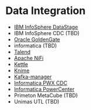 <!-- ex_nonav -->

# Data Integration

* [IBM InfoSphere DataStage](Using_IBM_InfoSphere_DataStage_with_FusionInsight.md)
* IBM InfoSphere CDC (TBD)
* [Oracle GoldenGate](Using_Oracle_GoldenGate_with_FusionInsight.md)
* informatica (TBD)
* [Talend](Using_Talend_with_FusionInsight.md)
* [Apache NiFi](Using_Nifi_1.7.1_with_FusionInsight_HD_C80spc200.md)
* [Kettle](Using_Kettle_6.1_with_FusionInsight_HD_C60U10.md)
* [Knime](Using_Knime_3.6.1_with_FusionInsight_HD_C80SPC200.md)
* [Kafka-manager](Using_kafka-manager_with_FusionInsight_HD_C80SPC200.md)
* [Informatica PWX CDC](Using_Informatica_PWX_CDC_with_FusionInsight.md)
* [Informatica PowerCenter](Using_Informatica_PowerCenter_with_FusionInsight.md)
* Primeton MetaCube (TBD)
* Unimas UTL (TBD)
